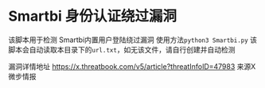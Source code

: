 # Smartbi 身份认证绕过漏洞
该脚本用于检测 Smartbi内置用户登陆绕过漏洞
使用方法`python3 Smartbi.py`
该脚本会自动读取本目录下的`url.txt`，如无该文件，请自行创建并自动检测

漏洞详情地址
https://x.threatbook.com/v5/article?threatInfoID=47983 来源X微步情报